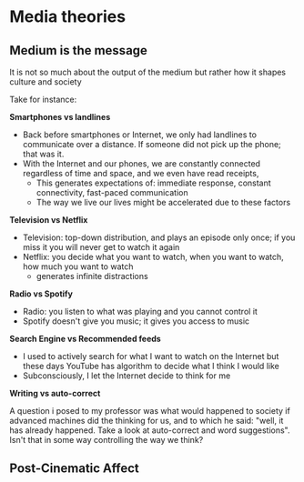 # Media theories

## Medium is the message

It is not so much about the output of the medium but rather how it shapes culture and society

Take for instance:

**Smartphones vs landlines**

* Back before smartphones or Internet, we only had landlines to communicate over a distance. If someone did not pick up the phone; that was it.
* With the Internet and our phones, we are constantly connected regardless of time and space, and we even have read receipts,&#x20;
  * This generates expectations of: immediate response, constant connectivity, fast-paced communication
  * The way we live our lives might be accelerated due to these factors&#x20;

**Television vs Netflix**

* Television: top-down distribution, and plays an episode only once; if you miss it you will never get to watch it again
* Netflix: you decide what you want to watch, when you want to watch, how much you want to watch
  * generates infinite distractions

**Radio vs Spotify**

* Radio: you listen to what was playing and you cannot control it
* Spotify doesn't give you music; it gives you access to music

**Search Engine vs Recommended feeds**

* I used to actively search for what I want to watch on the Internet but these days YouTube has algorithm to decide what I think I would like
* Subconsciously, I let the Internet decide to think for me

**Writing vs auto-correct**

A question i posed to my professor was what would happened to society if  advanced machines did the thinking for us, and to which he said: "well, it has already happened. Take a look at auto-correct and word suggestions". Isn't that in some way controlling the way we think?

## Post-Cinematic Affect
